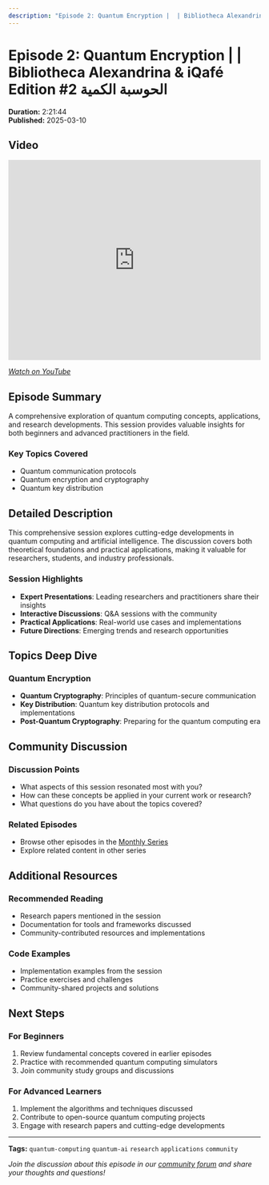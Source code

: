 ```yaml
---
description: "Episode 2: Quantum Encryption |  | Bibliotheca Alexandrina & iQafé Edition #2 الحوسبة الكمية - Comprehensive exploration of quantum computing topics with expert insights and practical applications."
---
```


# Episode 2: Quantum Encryption |  | Bibliotheca Alexandrina & iQafé Edition #2 الحوسبة الكمية

**Duration:** 2:21:44  
**Published:** 2025-03-10

## Video

<iframe width="100%" height="400" src="https://www.youtube.com/embed/06TTlEaOAto" title="Quantum Encryption | Quantum AI | Bibliotheca Alexandrina & iQafé Edition #2 الحوسبة الكمية" frameborder="0" allow="accelerometer; autoplay; clipboard-write; encrypted-media; gyroscope; picture-in-picture" allowfullscreen></iframe>

*[Watch on YouTube](https://www.youtube.com/watch?v=06TTlEaOAto)*

## Episode Summary

A comprehensive exploration of quantum computing concepts, applications, and research developments. This session provides valuable insights for both beginners and advanced practitioners in the field.

### Key Topics Covered
- Quantum communication protocols
- Quantum encryption and cryptography
- Quantum key distribution

## Detailed Description

This comprehensive session explores cutting-edge developments in quantum computing and artificial intelligence. The discussion covers both theoretical foundations and practical applications, making it valuable for researchers, students, and industry professionals.

### Session Highlights

- **Expert Presentations**: Leading researchers and practitioners share their insights
- **Interactive Discussions**: Q&A sessions with the community
- **Practical Applications**: Real-world use cases and implementations
- **Future Directions**: Emerging trends and research opportunities

## Topics Deep Dive


### Quantum Encryption
- **Quantum Cryptography**: Principles of quantum-secure communication
- **Key Distribution**: Quantum key distribution protocols and implementations
- **Post-Quantum Cryptography**: Preparing for the quantum computing era


## Community Discussion

### Discussion Points
- What aspects of this session resonated most with you?
- How can these concepts be applied in your current work or research?
- What questions do you have about the topics covered?

### Related Episodes
- Browse other episodes in the [Monthly Series](index.md)
- Explore related content in other series

## Additional Resources

### Recommended Reading
- Research papers mentioned in the session
- Documentation for tools and frameworks discussed
- Community-contributed resources and implementations

### Code Examples
- Implementation examples from the session
- Practice exercises and challenges
- Community-shared projects and solutions

## Next Steps

### For Beginners
1. Review fundamental concepts covered in earlier episodes
2. Practice with recommended quantum computing simulators
3. Join community study groups and discussions

### For Advanced Learners
1. Implement the algorithms and techniques discussed
2. Contribute to open-source quantum computing projects
3. Engage with research papers and cutting-edge developments

---

**Tags:** `quantum-computing` `quantum-ai` `research` `applications` `community`

*Join the discussion about this episode in our [community forum](https://github.com/yourusername/quantum-ai/discussions) and share your thoughts and questions!*
